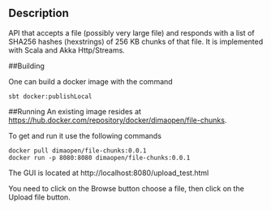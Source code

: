 ## Description

API that accepts a file (possibly very large file) and responds with a list of SHA256 hashes (hexstrings) of 256 KB chunks of that file.
It is implemented with Scala and Akka Http/Streams.


##Building

One can build a docker image with the command

    sbt docker:publishLocal


##Running
An existing image resides at https://hub.docker.com/repository/docker/dimaopen/file-chunks.

To get and run it use the following commands

    docker pull dimaopen/file-chunks:0.0.1
    docker run -p 8080:8080 dimaopen/file-chunks:0.0.1

The GUI is located at http://localhost:8080/upload_test.html

You need to сlick on the Browse button choose a file, then click on the Upload file button.
